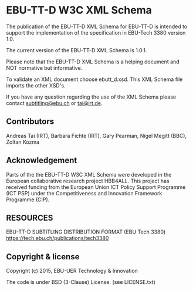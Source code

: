 # EBU-TT-D W3C XML Schema

The publication of the EBU-TT-D XML Schema for EBU-TT-D is intended to support the implementation of the specification in EBU-Tech 3380 version 1.0.

The current version of the EBU-TT-D XML Schema is 1.0.1.

Please note that the EBU-TT-D XML Schema is a helping document and NOT normative but informative.

To validate an XML document choose ebutt_d.xsd. This XML Schema file imports the other XSD's.

If you have any question regarding the use of the XML Schema please contact subtitling@ebu.ch or tai@irt.de.

## Contributors
Andreas Tai (IRT), Barbara Fichte (IRT), Gary Pearman, Nigel Megitt (BBC), Zoltan Kozma

## Acknowledgement
Parts of the the EBU-TT-D W3C XML Schema were developed in the European collaborative research project HBB4ALL. This project has received funding from the European Union ICT Policy Support Programme (ICT PSP) under the Competitiveness and Innovation Framework Programme (CIP).

## RESOURCES     
EBU-TT-D SUBTITLING DISTRIBUTION FORMAT (EBU Tech 3380) https://tech.ebu.ch/publications/tech3380

## Copyright & license

Copyright (c) 2015, EBU-UER Technology & Innovation

The code is under BSD (3-Clause) License. (see LICENSE.txt)
